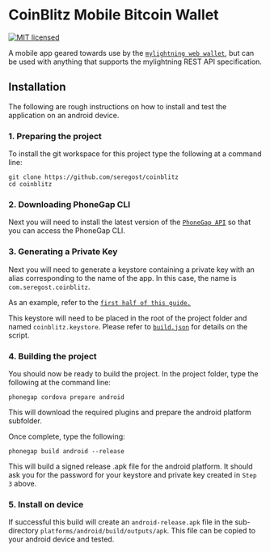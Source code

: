 # CoinBlitz Mobile Bitcoin Wallet

[![MIT licensed](https://img.shields.io/badge/license-MIT-blue.svg)](https://github.com/seregost/coinblitz/blob/master/LICENSE)

A mobile app geared towards use by the [`mylightning web wallet`](https://github.com/seregost/mylightning), but can be used with anything that supports the mylightning REST API specification.

## Installation

The following are rough instructions on how to install and test the application on an android device.

### 1. Preparing the project

To install the git workspace for this project type the following at a command line:

```
git clone https://github.com/seregost/coinblitz
cd coinblitz
```

### 2. Downloading PhoneGap CLI

Next you will need to install the latest version of the [`PhoneGap API`](https://phonegap.com/getstarted/) so that you can access the PhoneGap CLI.

### 3. Generating a Private Key

Next you will need to generate a keystore containing a private key with an alias corresponding to the name of the app.  In this case, the name is `com.seregost.coinblitz`.

As an example, refer to the [`first half of this guide.`](http://docs.phonegap.com/phonegap-build/signing/android/#generating-a-private-key)

This keystore will need to be placed in the root of the project folder and named `coinblitz.keystore`.  Please refer to [`build.json`](https://github.com/seregost/coinblitz/blob/master/build.json) for details on the script.

### 4. Building the project

You should now be ready to build the project.  In the project folder, type the following at the command line:

```
phonegap cordova prepare android
```

This will download the required plugins and prepare the android platform subfolder.

Once complete, type the following:

```
phonegap build android --release
```

This will build a signed release .apk file for the android platform.  It should ask you for the password for your keystore and private key created in `Step 3` above.

### 5. Install on device

If successful this build will create an `android-release.apk` file in the sub-directory `platforms/android/build/outputs/apk`.  This file can be copied to your android device and tested.
